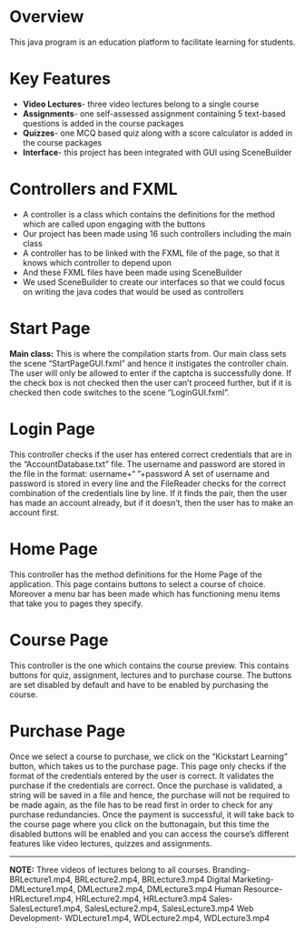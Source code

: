 # Overview
This java program is an education platform to facilitate learning for students.

# Key Features
- <b>Video Lectures</b>- three video lectures belong to a single course
- <b>Assignments</b>- one self-assessed assignment containing 5 text-based questions is added in the course packages
- <b>Quizzes</b>- one MCQ based quiz along with a score calculator is added in the course packages
- <b>Interface</b>- this project has been integrated with GUI using SceneBuilder

# Controllers and FXML
- A controller is a class which contains the definitions for the method which are called upon engaging with the buttons
- Our project has been made using 16 such controllers including the main class
- A controller has to be linked with the FXML file of the page, so that it knows which controller to depend upon
- And these FXML files have been made using SceneBuilder
- We used SceneBuilder to create our interfaces so that we could focus on writing the java codes that would be used as controllers

# Start Page
<b>Main class:</b> This is where the compilation starts from. Our main class sets the scene “StartPageGUI.fxml” and hence it instigates the controller chain.
The user will only be allowed to enter if the captcha is successfully done. If the check box is not checked then the user can’t proceed further, but if it is checked then code switches to the scene “LoginGUI.fxml”.

# Login Page
This controller checks if the user has entered correct credentials that are in the “AccountDatabase.txt” file. The username and password are stored in the file in the format:
username+“ ”+password
A set of username and password is stored in every line and the FileReader checks for the correct combination of the credentials line by line. If it finds the pair, then the user has made an account already, but if it doesn’t, then the user has to make an account first.

# Home Page
This controller has the method definitions for the Home Page of the application. This page contains buttons to select a course of choice. Moreover a menu bar has been made which has functioning menu items that take you to pages they specify.

# Course Page
This controller is the one which contains the course preview. This contains buttons for quiz, assignment, lectures and to purchase course.
The buttons are set disabled by default and have to be enabled by purchasing the course.

# Purchase Page
Once we select a course to purchase, we click on the “Kickstart Learning” button, which takes us to the purchase page.
This page only checks if the format of the credentials entered by the user is correct. It validates the purchase if the credentials are correct.
Once the purchase is validated, a string will be saved in a file and hence, the purchase will not be required to be made again, as the file has to be read first in order to check for any purchase redundancies.
Once the payment is successful, it will take back to the course page where you click on the buttonagain, but this time the disabled buttons will be enabled and you can access the course’s different features like video lectures, quizzes and assignments.
<br>
<hr>
<b>NOTE:</b> Three videos of lectures belong to all courses.
Branding- BRLecture1.mp4, BRLecture2.mp4, BRLecture3.mp4
Digital Marketing- DMLecture1.mp4, DMLecture2.mp4, DMLecture3.mp4
Human Resource- HRLecture1.mp4, HRLecture2.mp4, HRLecture3.mp4
Sales- SalesLecture1.mp4, SalesLecture2.mp4, SalesLecture3.mp4
Web Development- WDLecture1.mp4, WDLecture2.mp4, WDLecture3.mp4
